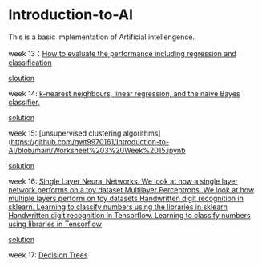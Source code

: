 # Introduction-to-AI

This is a basic implementation of Artificial intellengence.

week 13：[How to evaluate the performance including regression and classification](https://github.com/gwt9970161/Introduction-to-AI/blob/main/Worksheet%201%20Week%2013.ipynb)

[sloution](https://github.com/gwt9970161/Introduction-to-AI/blob/main/Worksheet%201%20Week%2013%20Answers.ipynb)

week 14: [k-nearest neighbours, linear regression, and the naive Bayes classifier.](https://github.com/gwt9970161/Introduction-to-AI/blob/main/Worksheet%202%20Week%2014.ipynb)

[solution](https://github.com/gwt9970161/Introduction-to-AI/blob/main/Worksheet%202%20Week%2014%20Answers.ipynb)

week 15: [unsupervised clustering algorithms](https://github.com/gwt9970161/Introduction-to-AI/blob/main/Worksheet%203%20Week%2015.ipynb

[solution](https://github.com/gwt9970161/Introduction-to-AI/blob/main/Worksheet%203%20Week%2015%20Answers(1).ipynb)

week 16: [Single Layer Neural Networks. We look at how a single layer network performs on a toy dataset
Multilayer Perceptrons. We look at how multiple layers perform on toy datasets
Handwritten digit recognition in sklearn. Learning to classify numbers using the libraries in sklearn
Handwritten digit recognition in Tensorflow. Learning to classify numbers using libraries in Tensorflow](https://github.com/gwt9970161/Introduction-to-AI/blob/main/Worksheet%204%20Week%2016.ipynb)

[solution](https://github.com/gwt9970161/Introduction-to-AI/blob/main/Worksheet%204%20Week%2016%20answers.ipynb)

week 17: [Decision Trees](https://github.com/gwt9970161/Introduction-to-AI/blob/main/Worksheet%205%20Week%2017.ipynb)
